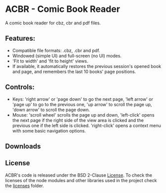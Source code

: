 # ACBR - Comic Book Reader

A comic book reader for cbz, cbr and pdf files.

## Features:

- Compatible file formats: .cbz, .cbr and pdf.
- Windowed (simple UI) and full-screen (no UI) modes.
- 'Fit to width' and 'fit to height' views.
- If available, it automatically restores the previous session's opened book and page, and remembers the last 10 books' page positions.

## Controls:

- Keys: 'right arrow' or 'page down' to go the next page, 'left arrow' or 'page up' to go to the previous one, 'up arrow' to scroll the page up, 'down arrow' to scroll the page down.
- Mouse: 'scroll wheel' scrolls the page up and down, 'left-click' opens the next page if the right side of the view area is clicked and the previous one if the left side is clicked. 'right-click' opens a context menu with some basic navigation options.

## Downloads

## License

ACBR's code is released under the BSD 2-Clause [License](./LICENSE). To check the licenses of the node modules and other libraries used in the project check the [licenses](./licenses/) folder.
